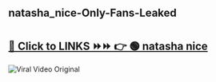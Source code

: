 
 ## natasha_nice-Only-Fans-Leaked

# <h2><a href="https://clipsfans.com/natasha_nice&ref=git">🔗 Click to LINKS ⏩⏩ 👉 🟢 natasha nice </a></h2>

<a href="https://clipsfans.com/natasha_nice&ref=git" rel="nofollow" data-target="animated-image.originalLink"><img src="https://i.ibb.co.com/xMMVF88/686577567.gif" alt="Viral Video Original" style="max-width: 100%; display: inline-block;" data-target="animated-image.originalImage"></a>
